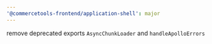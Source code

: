 ```yaml
---
'@commercetools-frontend/application-shell': major
---
```


remove deprecated exports `AsyncChunkLoader` and `handleApolloErrors`
